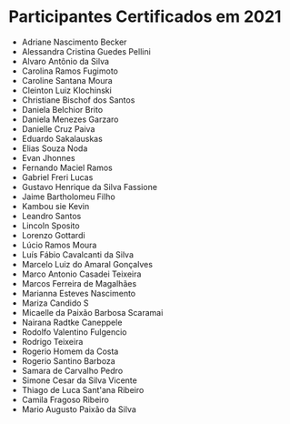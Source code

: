 # Participantes Certificados em 2021

- Adriane Nascimento Becker
- Alessandra Cristina Guedes Pellini
- Alvaro Antônio da Silva
- Carolina Ramos Fugimoto
- Caroline Santana Moura
- Cleinton Luiz Klochinski
- Christiane Bischof dos Santos
- Daniela Belchior Brito
- Daniela Menezes Garzaro
- Danielle Cruz Paiva
- Eduardo Sakalauskas
- Elias Souza Noda
- Evan Jhonnes
- Fernando Maciel Ramos
- Gabriel Freri Lucas
- Gustavo Henrique da Silva Fassione
- Jaime Bartholomeu Filho
- Kambou sie Kevin
- Leandro Santos
- Lincoln Sposito
- Lorenzo Gottardi
- Lúcio Ramos Moura
- Luís Fábio Cavalcanti da Silva
- Marcelo Luiz do Amaral Gonçalves
- Marco Antonio Casadei Teixeira
- Marcos Ferreira de Magalhães
- Marianna Esteves Nascimento
- Mariza Candido S
- Micaelle da Paixão Barbosa Scaramai
- Nairana Radtke Caneppele
- Rodolfo Valentino Fulgencio
- Rodrigo Teixeira
- Rogerio Homem da Costa
- Rogerio Santino Barboza
- Samara de Carvalho Pedro
- Simone Cesar da Silva Vicente
- Thiago de Luca Sant'ana Ribeiro
- Camila Fragoso Ribeiro
- Mario Augusto Paixão da Silva
